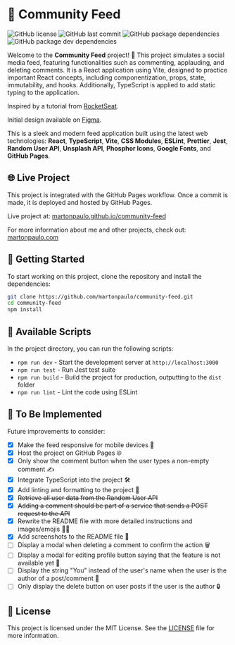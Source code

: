 # 📰 Community Feed

![GitHub license](https://img.shields.io/github/license/martonpaulo/community-feed)
![GitHub last commit](https://img.shields.io/github/last-commit/martonpaulo/community-feed)
![GitHub package dependencies](https://img.shields.io/github/package-json/dependency-version/martonpaulo/community-feed/react)
![GitHub package dev dependencies](https://img.shields.io/github/package-json/dependency-version/martonpaulo/community-feed/dev/typescript)

Welcome to the **Community Feed** project! 🚀 This project simulates a social media feed, featuring functionalities such as commenting, applauding, and deleting comments. It is a React application using Vite, designed to practice important React concepts, including componentization, props, state, immutability, and hooks. Additionally, TypeScript is applied to add static typing to the application.

Inspired by a tutorial from [RocketSeat](https://www.rocketseat.com.br/).

Initial design available on [Figma](https://www.figma.com/design/6MfaDPdEh4Ke2COT7xNBcB/Community-Feed).

This is a sleek and modern feed application built using the latest web technologies: **React**, **TypeScript**, **Vite**, **CSS Modules**, **ESLint**, **Prettier**, **Jest**, **Random User API**, **Unsplash API**, **Phosphor Icons**, **Google Fonts**, and **GitHub Pages**.

## 🌐 Live Project

This project is integrated with the GitHub Pages workflow. Once a commit is made, it is deployed and hosted by GitHub Pages.

Live project at: [martonpaulo.github.io/community-feed](https://martonpaulo.github.io/community-feed)

For more information about me and other projects, check out: [martonpaulo.com](https://martonpaulo.com)

## 🚀 Getting Started

To start working on this project, clone the repository and install the dependencies:

```bash
git clone https://github.com/martonpaulo/community-feed.git
cd community-feed
npm install
```

## 📜 Available Scripts

In the project directory, you can run the following scripts:

- `npm run dev` - Start the development server at `http://localhost:3000`
- `npm run test` - Run Jest test suite
- `npm run build` - Build the project for production, outputting to the `dist` folder
- `npm run lint` - Lint the code using ESLint

## 🔧 To Be Implemented

Future improvements to consider:

- [x] Make the feed responsive for mobile devices 📱
- [x] Host the project on GitHub Pages 🌐
- [x] Only show the comment button when the user types a non-empty comment ✍️
- [x] Integrate TypeScript into the project 🛠️
- [x] Add linting and formatting to the project 🧹
- [x] ~~Retrieve all user data from the Random User API~~
- [x] ~~Adding a comment should be part of a service that sends a POST request to the API~~
- [x] Rewrite the README file with more detailed instructions and images/emojis 📄✨
- [x] Add screenshots to the README file 📸
- [ ] Display a modal when deleting a comment to confirm the action 🗑️
- [ ] Display a modal for editing profile button saying that the feature is not available yet 🚫
- [ ] Display the string "You" instead of the user's name when the user is the author of a post/comment 📝
- [ ] Only display the delete button on user posts if the user is the author 🔒

## 📄 License

This project is licensed under the MIT License. See the [LICENSE](LICENSE) file for more information.
